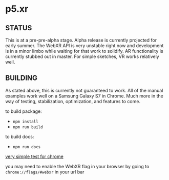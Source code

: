 # p5.xr

## STATUS
This is at a pre-pre-alpha stage. Alpha release is currently projected for early summer. The WebXR API is very unstable right now and development is in a minor limbo while waiting for that work to solidify. AR functionality is currently stubbed out in master. For simple sketches, VR works relatively well.

## BUILDING
As stated above, this is currently not guaranteed to work. All of the manual examples work well on a Samsung Galaxy S7 in Chrome. Much more in the way of testing, stabilization, optimization, and features to come.

to build package:
- `npm install`
- `npm run build`

to build docs:
- `npm run docs`

[very simple test for chrome](https://editor.p5js.org/stalgiag/present/Lr2fjH7M9)

you may need to enable the WebXR flag in your browser by going to `chrome://flags/#webxr` in your url bar
